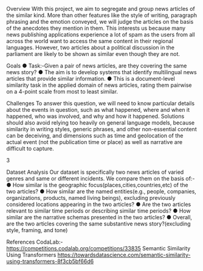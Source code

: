 Overview With this project, we aim to segregate and group news articles of the similar kind. More than other features like the style of writing, paragraph phrasing and the emotion conveyed, we will judge the articles on the basis of the anecdotes they mention in them. This interests us because many news publishing applications experience a lot of spam as the users from all across the world want to access the same content in their regional languages. However, two articles about a political discussion in the parliament are likely to be shown as similar even though they are not.

Goals ● Task:-Given a pair of news articles, are they covering the same news story? ● The aim is to develop systems that identify multilingual news articles that provide similar information. ● This is a document-level similarity task in the applied domain of news articles, rating them pairwise on a 4-point scale from most to least similar.

Challenges To answer this question, we will need to know particular details about the events in question, such as what happened, where and when it happened, who was involved, and why and how it happened. Solutions should also avoid relying too heavily on general language models, because similarity in writing styles, generic phrases, and other non-essential content can be deceiving, and dimensions such as time and geolocation of the actual event (not the publication time or place) as well as narrative are difficult to capture.

3

Dataset Analysis Our dataset is specifically two news articles of varied genres and same or different incidents. We compare them on the basis of:- ● How similar is the geographic focus(places,cities,countries,etc) of the two articles? ● How similar are the named entities(e.g., people, companies, organizations, products, named living beings), excluding previously considered locations appearing in the two articles? ● Are the two articles relevant to similar time periods or describing similar time periods? ● How similar are the narrative schemas presented in the two articles? ● Overall, are the two articles covering the same substantive news story?(excluding style, framing, and tone)

References CodaLab:- https://competitions.codalab.org/competitions/33835 Semantic Similarity Using Transformers https://towardsdatascience.com/semantic-similarity-using-transformers-8f3cb5bf66d6
